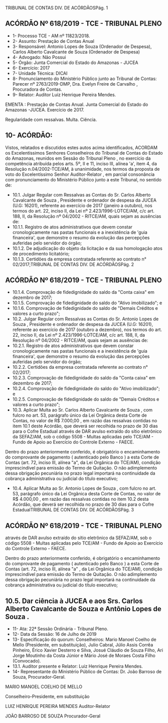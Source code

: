 TRIBUNAL DE CONTAS DIV. DE ACÓRDÃOSPág. 1

## ACÓRDÃO Nº 618/2019 - TCE - TRIBUNAL PLENO

- 1- Processo TCE - AM nº 11823/2018.
- 2- Assunto: Prestação de Contas Anual
- 3- Responsável: Antonio  Lopes  de  Souza  (Ordenador  de  Despesa),  Carlos  Alberto Cavalcante de Souza (Ordenador de Despesa)
- 4- Advogado: Não Possui
- 5- Órgão: Junta Comercial do Estado do Amazonas - JUCEA
- 6- Exercício: 2017
- 7- Unidade Técnica: DICAI
- 8- Pronunciamento  do  Ministério  Público  junto  ao  Tribunal  de  Contas: Parecer  nº 2763/2019-DMP, Dra. Evelyn Freire de Carvalho , Procuradora de Contas.
- 9- Relator: Auditor Luiz Henrique Pereira Mendes.

EMENTA : Prestação de Contas Anual. Junta Comercial do Estado do Amazonas -JUCEA. Exercício de 2017.

Regularidade com ressalvas. Multa. Ciência.

## 10-  ACÓRDÃO:

Vistos, relatados e discutidos estes autos acima identificados, ACORDAM os Excelentíssimos Senhores Conselheiros do Tribunal de Contas do Estado do Amazonas, reunidos em Sessão do Tribunal Pleno , no exercício da competência atribuída pelos arts. 5º, II e 11, inciso III, alínea 'a', item 4, da Resolução n.04/2002-TCE/AM, à unanimidade, nos  termos  da  proposta  de  voto  do  Excelentíssimo  Senhor  Auditor-Relator ,  em  parcial consonância com pronunciamento do Ministério Público junto a este Tribunal, no sentido de:

- 10.1. Julgar  Regular  com  Ressalvas as  Contas  do Sr.  Carlos  Alberto Cavalcante de Souza , Presidente e ordenador de despesa da JUCEA (U.G: 16201), referente ao exercício de 2017 (janeiro a outubro), nos termos do art. 22, inciso II, da Lei nº 2.423/1996-LOTCE/AM, c/c art. 188,  II, da  Resolução  nº  04/2002  -  RITCE/AM,  quais  sejam  as ausências de:
- 10.1.1. Registro de atos administrativos que devem constar cronologicamente  nas  pastas  funcionais  e  a  inexistência  de 'guia  financeira',  que  demonstre  o  resumo  da  evolução  das percepções auferidas pelo servidor do órgão;
- 10.1.2. De adjudicação do objeto da licitação e da sua homologação atos de procedimento licitatório;
- 10.1.3. Certidões  da  empresa  contratada  referente  ao  contrato  n° 02/2017;TRIBUNAL DE CONTAS DIV. DE ACÓRDÃOSPág. 2

## ACÓRDÃO Nº 618/2019 - TCE - TRIBUNAL PLENO

- 10.1.4. Comprovação de fidedignidade do saldo da "Conta caixa" em dezembro de 2017;
- 10.1.5. Comprovação de fidedignidade do saldo do "Ativo imobilizado"; e
- 10.1.6. Comprovação de fidedignidade do saldo de "Demais Créditos e valores a curto prazo";
- 10.2. Julgar Regular com Ressalvas as Contas do Sr. Antonio Lopes de Souza , Presidente e ordenador de despesa da JUCEA (U.G: 16201), referente ao exercício de 2017 (outubro a dezembro), nos termos do art. 22, inciso II, da Lei nº 2.423/1996-LOTCE/AM, c/c art. 188, II, da Resolução nº 04/2002 - RITCE/AM, quais sejam as ausências de:
- 10.2.1. Registro de atos administrativos que devem constar cronologicamente  nas  pastas  funcionais  e  a  inexistência  de 'guia  financeira',  que  demonstre  o  resumo  da  evolução  das percepções auferidas pelo servidor do órgão;
- 10.2.2. Certidões  da  empresa  contratada  referente  ao  contrato  n° 02/2017;
- 10.2.3. Comprovação de fidedignidade do saldo da "Conta caixa" em dezembro de 2017;
- 10.2.4. Comprovação de fidedignidade do saldo do "Ativo imobilizado"; e
- 10.2.5. Comprovação de fidedignidade do saldo de "Demais Créditos e valores a curto prazo";
- 10.3. Aplicar Multa ao Sr. Carlos Alberto Cavalcante de Souza , com fulcro no art. 53, parágrafo único da Lei Orgânica desta Corte de Contas, no valor de R$ 7.000,00 ,  em razão das ressalvas contidas no item 10.1 deste Acórdão, que deverá ser recolhida no prazo de 30 dias para o Cofre Estadual através de DAR avulso extraído do sítio eletrônico da SEFAZ/AM, sob o código 5508 - Multas aplicadas pelo TCE/AM - Fundo de Apoio ao Exercício do Controle Externo - FAECE.

Dentro do prazo anteriormente conferido, é obrigatório o encaminhamento  do  comprovante  de  pagamento  ( autenticado  pelo Banco )  a  esta  Corte  de  Contas  (art.  72,  inciso  III,  alínea  "a",  da  Lei Orgânica do TCE/AM), condição imprescindível para emissão do Termo de Quitação. O não adimplemento dessa obrigação pecuniária no prazo legal importará na continuidade da cobrança administrativa ou judicial do título executivo;

- 10.4. Aplicar Multa ao Sr. Antonio Lopes de Souza , com fulcro no art. 53, parágrafo único da Lei Orgânica desta Corte de Contas, no valor de R$ 4.000,00 , em razão das ressalvas contidas no item 10.2 desta Acórdão, que deverá ser recolhida no prazo de 30 dias para o Cofre EstadualTRIBUNAL DE CONTAS DIV. DE ACÓRDÃOSPág. 3

## ACÓRDÃO Nº 618/2019 - TCE - TRIBUNAL PLENO

através de DAR avulso extraído do sítio eletrônico da SEFAZ/AM, sob o código 5508 - Multas aplicadas pelo TCE/AM - Fundo de Apoio ao Exercício do Controle Externo - FAECE.

Dentro do prazo anteriormente conferido, é obrigatório o encaminhamento  do  comprovante  de  pagamento  ( autenticado  pelo Banco )  a  esta  Corte  de Contas (art. 72, inciso III, alínea "a" , da Lei Orgânica do TCE/AM), condição imprescindível para emissão do Termo de Quitação. O não adimplemento dessa obrigação pecuniária no prazo legal importará na continuidade da cobrança administrativa ou judicial do título executivo;

## 10.5. Dar ciência à JUCEA e aos Srs. Carlos Alberto Cavalcante de Souza e Antônio Lopes de Souza .

- 11-  Ata: 22ª Sessão Ordinária - Tribunal Pleno.
- 12-  Data da Sessão: 16 de Julho de 2019
- 13-  Especificação do quorum: Conselheiros: Mario Manoel Coelho de Mello (Presidente, em substituição), Julio Cabral, Júlio Assis Corrêa Pinheiro, Érico Xavier Desterro e Silva, Josué Cláudio de Souza Filho, Ari Jorge Moutinho da Costa Júnior e Mário José de Moraes Costa Filho (Convocado).
- 13.1. Auditor presente e Relator: Luiz Henrique Pereira Mendes.
- 14-  Representante  do  Ministério  Público  de  Contas: Dr. João  Barroso  de  Souza, Procurador-Geral.

MARIO MANOEL COELHO DE MELLO

Conselheiro-Presidente, em substituição

LUIZ HENRIQUE PEREIRA MENDES Auditor-Relator

JOÃO BARROSO DE SOUZA Procurador-Geral
